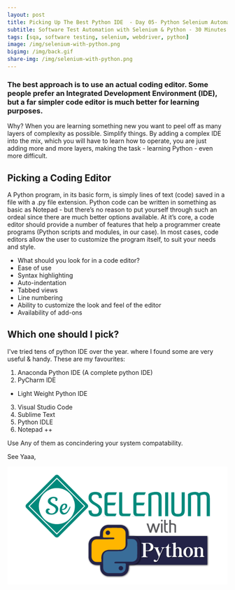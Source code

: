 ```yaml
---
layout: post
title: Picking Up The Best Python IDE  - Day 05- Python Selenium Automation Journey   
subtitle: Software Test Automation with Selenium & Python - 30 Minutes A Day Challenge
tags: [sqa, software testing, selenium, webdriver, python]
image: /img/selenium-with-python.png
bigimg: /img/back.gif
share-img: /img/selenium-with-python.png
---
```

 

### The best approach is to use an actual coding editor. Some people prefer an Integrated Development Environment (IDE), but a far simpler code editor is much better for learning purposes.

Why? When you are learning something new you want to peel off as many layers of complexity as possible. Simplify things. By adding a complex IDE into the mix, which you will have to learn how to operate, you are just adding more and more layers, making the task - learning Python - even more difficult.

## Picking a Coding Editor
A Python program, in its basic form, is simply lines of text (code) saved in a file with a .py file extension. Python code can be written in something as basic as Notepad - but there’s no reason to put yourself through such an ordeal since there are much better options available. At it’s core, a code editor should provide a number of features that help a programmer create programs (Python scripts and modules, in our case). In most cases, code editors allow the user to customize the program itself, to suit your needs and style.

- What should you look for in a code editor?
- Ease of use
- Syntax highlighting
- Auto-indentation
- Tabbed views
- Line numbering
- Ability to customize the look and feel of the editor
- Availability of add-ons

## Which one should I pick?
I've tried  tens of python IDE over the year. where I found some are very useful & handy.
These are my favourites:
1. Anaconda Python IDE (A complete python IDE)
2. PyCharm IDE
+ Light Weight Python IDE
3. Visual Studio Code
4. Sublime Text
5. Python IDLE
6. Notepad ++

Use Any of them as concindering your system compatability.

See Yaaa,

 ![Selenium with Python](/img/selenium-with-python.png "Selenium with Python")
